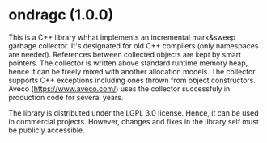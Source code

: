 ondragc (1.0.0)
=======
This is a C++ library whhat implements an incremental mark&sweep garbage collector. It's designated for old C++ compilers
(only namespaces are needed). References between collected objects are kept by smart pointers. The collector is written
above standard runtime memory heap, hence it can be freely mixed with another allocation models. The collector supports
C++ exceptions including ones thrown from object constructors. Aveco (https://www.aveco.com/) uses the collector successfuly
in production code for several years.

The library is distributed under the LGPL 3.0 license. Hence, it can be used in commercial projects. However, changes
and fixes in the library self must be publicly accessible.
